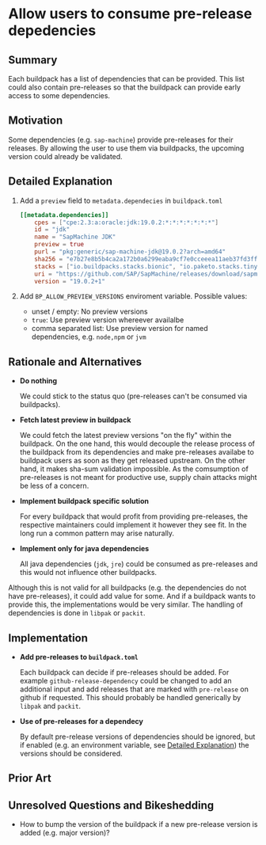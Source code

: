 # Allow users to consume pre-release depedencies

## Summary

Each buildpack has a list of dependencies that can be provided. This list could also contain pre-releases so that the buildpack can provide early access to some dependencies.

## Motivation

Some dependencies (e.g. `sap-machine`) provide pre-releases for their releases. By allowing the user to use them via buildpacks, the upcoming version could already be validated.

## Detailed Explanation

1. Add a `preview` field to `metadata.dependecies` in `buildpack.toml`

    ```toml
    [[metadata.dependencies]]
        cpes = ["cpe:2.3:a:oracle:jdk:19.0.2:*:*:*:*:*:*:*"]
        id = "jdk"
        name = "SapMachine JDK"
        preview = true
        purl = "pkg:generic/sap-machine-jdk@19.0.2?arch=amd64"
        sha256 = "e7b27e8b5b4ca2a172b0a6299eaba9cf7e0cceeea11aeb37fd3ff1ef71cff018"
        stacks = ["io.buildpacks.stacks.bionic", "io.paketo.stacks.tiny", "*"]
        uri = "https://github.com/SAP/SapMachine/releases/download/sapmachine-19.0.2%2B1/sapmachine-jdk-19.0.2-ea.1_linux-x64_bin.tar.gz"
        version = "19.0.2+1"
    ```

2. Add `BP_ALLOW_PREVIEW_VERSIONS` enviroment variable.
   Possible values:
   - unset / empty: No preview versions
   - `true`: Use preview version whereever availalbe
   - comma separated list: Use preview version for named dependencies, e.g. `node,npm` or `jvm`

## Rationale and Alternatives

- **Do nothing**

  We could stick to the status quo (pre-releases can't be consumed via buildpacks).

- **Fetch latest preview in buildpack**

  We could fetch the latest preview versions "on the fly" within the buildpack.
  On the one hand, this would decouple the release process of the buildpack from its dependencies and make pre-releases availabe to buildpack users as soon as they get released upstream.
  On the other hand, it makes sha-sum validation impossible. As the comsumption of pre-releases is not meant for productive use, supply chain attacks might be less of a concern.

- **Implement buildpack specific solution**

  For every buildpack that would profit from providing pre-releases, the respective maintainers could implement it however they see fit.
  In the long run a common pattern may arise naturally.

- **Implement only for java dependencies**

  All java dependencies (`jdk`, `jre`) could be consumed as pre-releases and this would not influence other buildpacks.

Although this is not valid for all buildpacks (e.g. the dependencies do not have pre-releases), it could add value for some. And if a buildpack wants to provide this, the implementations would be very similar. The handling of dependencies is done in `libpak` or `packit`.

## Implementation

- **Add pre-releases to `buildpack.toml`**

  Each buildpack can decide if pre-releases should be added. For example `github-release-dependency` could be changed to add an additional input and add releases that are marked with `pre-release` on github if requested. This should probably be handled generically by `libpak` and `packit`.

- **Use of pre-releases for a dependecy**

  By default pre-release versions of dependencies should be ignored, but if enabled (e.g. an environment variable, see [Detailed Explanation](#detailed-explanation)) the versions should be considered.

## Prior Art

## Unresolved Questions and Bikeshedding

- How to bump the version of the buildpack if a new pre-release version is added (e.g. major version)?
